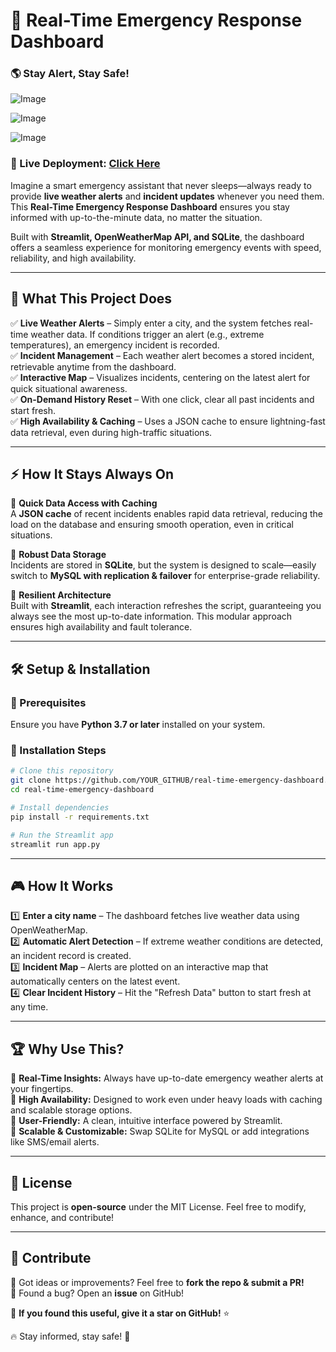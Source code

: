 # 🚨 Real-Time Emergency Response Dashboard

### 🌎 Stay Alert, Stay Safe!

![Image](https://github.com/user-attachments/assets/25967eab-ae71-4f6c-9d62-ea0cee80a388)

![Image](https://github.com/user-attachments/assets/b1eff4c6-8e7b-4d61-83ff-4568b18f2fc7)

![Image](https://github.com/user-attachments/assets/d05822f3-dcef-4ced-9de7-3f607344952d)

### 🚀 Live Deployment: [Click Here](https://systemdesignavailability-c77vz8fscjczep2nb5bsqg.streamlit.app/)

Imagine a smart emergency assistant that never sleeps—always ready to provide **live weather alerts** and **incident updates** whenever you need them. This **Real-Time Emergency Response Dashboard** ensures you stay informed with up-to-the-minute data, no matter the situation.

Built with **Streamlit, OpenWeatherMap API, and SQLite**, the dashboard offers a seamless experience for monitoring emergency events with speed, reliability, and high availability.

---
## 🎯 What This Project Does

✅ **Live Weather Alerts** – Simply enter a city, and the system fetches real-time weather data. If conditions trigger an alert (e.g., extreme temperatures), an emergency incident is recorded.  
✅ **Incident Management** – Each weather alert becomes a stored incident, retrievable anytime from the dashboard.  
✅ **Interactive Map** – Visualizes incidents, centering on the latest alert for quick situational awareness.  
✅ **On-Demand History Reset** – With one click, clear all past incidents and start fresh.  
✅ **High Availability & Caching** – Uses a JSON cache to ensure lightning-fast data retrieval, even during high-traffic situations.

---
## ⚡ How It Stays Always On

🔹 **Quick Data Access with Caching**  
A **JSON cache** of recent incidents enables rapid data retrieval, reducing the load on the database and ensuring smooth operation, even in critical situations.

🔹 **Robust Data Storage**  
Incidents are stored in **SQLite**, but the system is designed to scale—easily switch to **MySQL with replication & failover** for enterprise-grade reliability.

🔹 **Resilient Architecture**  
Built with **Streamlit**, each interaction refreshes the script, guaranteeing you always see the most up-to-date information. This modular approach ensures high availability and fault tolerance.

---
## 🛠️ Setup & Installation

### 🔹 Prerequisites
Ensure you have **Python 3.7 or later** installed on your system.

### 🔹 Installation Steps
```bash
# Clone this repository
git clone https://github.com/YOUR_GITHUB/real-time-emergency-dashboard.git
cd real-time-emergency-dashboard

# Install dependencies
pip install -r requirements.txt

# Run the Streamlit app
streamlit run app.py
```

---
## 🎮 How It Works

1️⃣ **Enter a city name** – The dashboard fetches live weather data using OpenWeatherMap.  
2️⃣ **Automatic Alert Detection** – If extreme weather conditions are detected, an incident record is created.  
3️⃣ **Incident Map** – Alerts are plotted on an interactive map that automatically centers on the latest event.  
4️⃣ **Clear Incident History** – Hit the "Refresh Data" button to start fresh at any time.

---
## 🏆 Why Use This?

🔹 **Real-Time Insights:** Always have up-to-date emergency weather alerts at your fingertips.  
🔹 **High Availability:** Designed to work even under heavy loads with caching and scalable storage options.  
🔹 **User-Friendly:** A clean, intuitive interface powered by Streamlit.  
🔹 **Scalable & Customizable:** Swap SQLite for MySQL or add integrations like SMS/email alerts.  

---
## 📜 License

This project is **open-source** under the MIT License. Feel free to modify, enhance, and contribute!

---
## 🙌 Contribute

🚀 Got ideas or improvements? Feel free to **fork the repo & submit a PR!**  
📩 Found a bug? Open an **issue** on GitHub!

🌟 **If you found this useful, give it a star on GitHub!** ⭐

🔥 Stay informed, stay safe! 🚀
